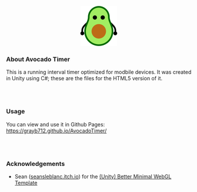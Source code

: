 <div align="center">
  <a href="https://github.com/GrayB712/AvocadoTimer">
    <img src="ReadMeFiles/CuteAvocadoLowRes2.png" alt="Logo" width="100" height="108">
  </a>
</div>



  ### About Avocado Timer

  This is a running interval timer optimized for modbile devices. It was created in Unity using C#; these are the files for the HTML5 version of it.

  <br>
  <br>
  
  ### Usage

  You can view and use it in Github Pages: <link>https://grayb712.github.io/AvocadoTimer/</link>



  <br>
  <br>
  
  ### Acknowledgements

  * []() Sean (<a href="https://seansleblanc.itch.io/">seansleblanc.itch.io</a>) for the <a href="https://seansleblanc.itch.io/better-minimal-webgl-template">(Unity) Better Minimal WebGL Template</a>

